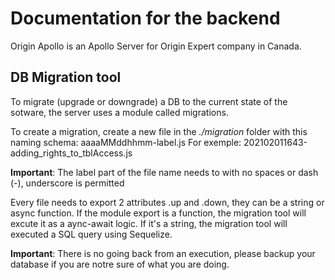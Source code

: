 # Documentation for the backend

Origin Apollo is an Apollo Server for Origin Expert company in Canada.

## DB Migration tool

To migrate (upgrade or downgrade) a DB to the current state of the sotware,
the server uses a module called migrations.

To create a migration, create a new file in the _./migration_ folder with this naming schema: aaaaMMddhhmm-label.js
For exemple: 202102011643-adding_rights_to_tblAccess.js

**Important**: The label part of the file name needs to with no spaces or dash (-), underscore is permitted

Every file needs to export 2 attributes .up and .down, they can be a string or async function. If the module export is a function, the migration tool will excute it as a aync-await logic. If it's a string, the migration tool will executed a SQL query using Sequelize.

**Important**: There is no going back from an execution, please backup your database if you are notre sure of what you are doing.
